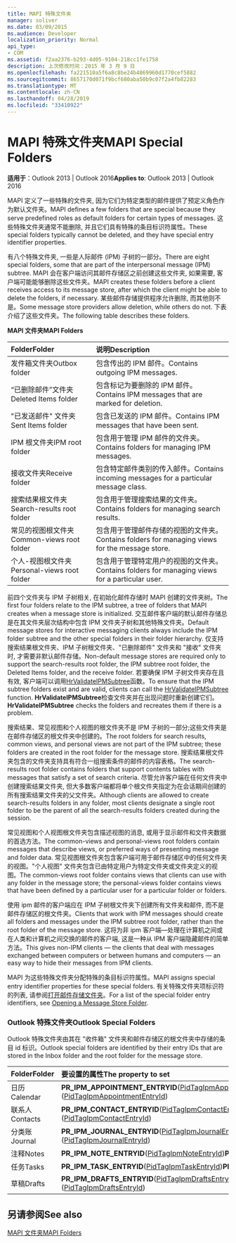```yaml
---
title: MAPI 特殊文件夹
manager: soliver
ms.date: 03/09/2015
ms.audience: Developer
localization_priority: Normal
api_type:
- COM
ms.assetid: f2aa2376-b293-4d05-9104-218cc1fe1758
description: 上次修改时间：2015 年 3 月 9 日
ms.openlocfilehash: fa221510a5f6a8c8be24b4869960d1770cef5882
ms.sourcegitcommit: 8657170d071f9bcf680aba50b9c07f2a4fb82283
ms.translationtype: MT
ms.contentlocale: zh-CN
ms.lasthandoff: 04/28/2019
ms.locfileid: "33410922"
---
```

# <a name="mapi-special-folders"></a><span data-ttu-id="2961d-103">MAPI 特殊文件夹</span><span class="sxs-lookup"><span data-stu-id="2961d-103">MAPI Special Folders</span></span>

  
  
<span data-ttu-id="2961d-104">**适用于**：Outlook 2013 | Outlook 2016</span><span class="sxs-lookup"><span data-stu-id="2961d-104">**Applies to**: Outlook 2013 | Outlook 2016</span></span> 
  
<span data-ttu-id="2961d-105">MAPI 定义了一些特殊的文件夹, 因为它们为特定类型的邮件提供了预定义角色作为默认文件夹。</span><span class="sxs-lookup"><span data-stu-id="2961d-105">MAPI defines a few folders that are special because they serve predefined roles as default folders for certain types of messages.</span></span> <span data-ttu-id="2961d-106">这些特殊文件夹通常不能删除, 并且它们具有特殊的条目标识符属性。</span><span class="sxs-lookup"><span data-stu-id="2961d-106">These special folders typically cannot be deleted, and they have special entry identifier properties.</span></span>
  
<span data-ttu-id="2961d-107">有八个特殊文件夹, 一些是人际邮件 (IPM) 子树的一部分。</span><span class="sxs-lookup"><span data-stu-id="2961d-107">There are eight special folders, some that are part of the interpersonal message (IPM) subtree.</span></span> <span data-ttu-id="2961d-108">MAPI 会在客户端访问其邮件存储区之前创建这些文件夹, 如果需要, 客户端可能能够删除这些文件夹。</span><span class="sxs-lookup"><span data-stu-id="2961d-108">MAPI creates these folders before a client receives access to its message store, after which the client might be able to delete the folders, if necessary.</span></span> <span data-ttu-id="2961d-109">某些邮件存储提供程序允许删除, 而其他则不是。</span><span class="sxs-lookup"><span data-stu-id="2961d-109">Some message store providers allow deletion, while others do not.</span></span> <span data-ttu-id="2961d-110">下表介绍了这些文件夹。</span><span class="sxs-lookup"><span data-stu-id="2961d-110">The following table describes these folders.</span></span>
  
<span data-ttu-id="2961d-111">**MAPI 文件夹**</span><span class="sxs-lookup"><span data-stu-id="2961d-111">**MAPI Folders**</span></span>

|<span data-ttu-id="2961d-112">**Folder**</span><span class="sxs-lookup"><span data-stu-id="2961d-112">**Folder**</span></span>|<span data-ttu-id="2961d-113">**说明**</span><span class="sxs-lookup"><span data-stu-id="2961d-113">**Description**</span></span>|
|:-----|:-----|
|<span data-ttu-id="2961d-114">发件箱文件夹</span><span class="sxs-lookup"><span data-stu-id="2961d-114">Outbox folder</span></span>  <br/> |<span data-ttu-id="2961d-115">包含传出的 IPM 邮件。</span><span class="sxs-lookup"><span data-stu-id="2961d-115">Contains outgoing IPM messages.</span></span>  <br/> |
|<span data-ttu-id="2961d-116">“已删除邮件”文件夹</span><span class="sxs-lookup"><span data-stu-id="2961d-116">Deleted Items folder</span></span>  <br/> |<span data-ttu-id="2961d-117">包含标记为要删除的 IPM 邮件。</span><span class="sxs-lookup"><span data-stu-id="2961d-117">Contains IPM messages that are marked for deletion.</span></span>  <br/> |
|<span data-ttu-id="2961d-118">"已发送邮件" 文件夹</span><span class="sxs-lookup"><span data-stu-id="2961d-118">Sent Items folder</span></span>  <br/> |<span data-ttu-id="2961d-119">包含已发送的 IPM 邮件。</span><span class="sxs-lookup"><span data-stu-id="2961d-119">Contains IPM messages that have been sent.</span></span>  <br/> |
|<span data-ttu-id="2961d-120">IPM 根文件夹</span><span class="sxs-lookup"><span data-stu-id="2961d-120">IPM root folder</span></span>  <br/> |<span data-ttu-id="2961d-121">包含用于管理 IPM 邮件的文件夹。</span><span class="sxs-lookup"><span data-stu-id="2961d-121">Contains folders for managing IPM messages.</span></span>  <br/> |
|<span data-ttu-id="2961d-122">接收文件夹</span><span class="sxs-lookup"><span data-stu-id="2961d-122">Receive folder</span></span>  <br/> |<span data-ttu-id="2961d-123">包含特定邮件类别的传入邮件。</span><span class="sxs-lookup"><span data-stu-id="2961d-123">Contains incoming messages for a particular message class.</span></span>  <br/> |
|<span data-ttu-id="2961d-124">搜索结果根文件夹</span><span class="sxs-lookup"><span data-stu-id="2961d-124">Search-results root folder</span></span>  <br/> |<span data-ttu-id="2961d-125">包含用于管理搜索结果的文件夹。</span><span class="sxs-lookup"><span data-stu-id="2961d-125">Contains folders for managing search results.</span></span>  <br/> |
|<span data-ttu-id="2961d-126">常见的视图根文件夹</span><span class="sxs-lookup"><span data-stu-id="2961d-126">Common-views root folder</span></span>  <br/> |<span data-ttu-id="2961d-127">包含用于管理邮件存储的视图的文件夹。</span><span class="sxs-lookup"><span data-stu-id="2961d-127">Contains folders for managing views for the message store.</span></span>  <br/> |
|<span data-ttu-id="2961d-128">个人-视图根文件夹</span><span class="sxs-lookup"><span data-stu-id="2961d-128">Personal-views root folder</span></span>  <br/> |<span data-ttu-id="2961d-129">包含用于管理特定用户的视图的文件夹。</span><span class="sxs-lookup"><span data-stu-id="2961d-129">Contains folders for managing views for a particular user.</span></span>  <br/> |
   
<span data-ttu-id="2961d-130">前四个文件夹与 IPM 子树相关, 在初始化邮件存储时 MAPI 创建的文件夹树。</span><span class="sxs-lookup"><span data-stu-id="2961d-130">The first four folders relate to the IPM subtree, a tree of folders that MAPI creates when a message store is initialized.</span></span> <span data-ttu-id="2961d-131">交互邮件客户端的默认邮件存储总是在其文件夹层次结构中包含 IPM 文件夹子树和其他特殊文件夹。</span><span class="sxs-lookup"><span data-stu-id="2961d-131">Default message stores for interactive messaging clients always include the IPM folder subtree and the other special folders in their folder hierarchy.</span></span> <span data-ttu-id="2961d-132">仅支持搜索结果根文件夹、IPM 子树根文件夹、"已删除邮件" 文件夹和 "接收" 文件夹时, 才需要非默认邮件存储。</span><span class="sxs-lookup"><span data-stu-id="2961d-132">Non-default message stores are required only to support the search-results root folder, the IPM subtree root folder, the Deleted Items folder, and the receive folder.</span></span> <span data-ttu-id="2961d-133">若要确保 IPM 子树文件夹存在且有效, 客户端可以调用[HrValidateIPMSubtree](hrvalidateipmsubtree.md)函数。</span><span class="sxs-lookup"><span data-stu-id="2961d-133">To ensure that the IPM subtree folders exist and are valid, clients can call the [HrValidateIPMSubtree](hrvalidateipmsubtree.md) function.</span></span> <span data-ttu-id="2961d-134">**HrValidateIPMSubtree**检查文件夹并在出现问题时重新创建它们。</span><span class="sxs-lookup"><span data-stu-id="2961d-134">**HrValidateIPMSubtree** checks the folders and recreates them if there is a problem.</span></span> 
  
<span data-ttu-id="2961d-135">搜索结果、常见视图和个人视图的根文件夹不是 IPM 子树的一部分;这些文件夹是在邮件存储区的根文件夹中创建的。</span><span class="sxs-lookup"><span data-stu-id="2961d-135">The root folders for search results, common views, and personal views are not part of the IPM subtree; these folders are created in the root folder for the message store.</span></span> <span data-ttu-id="2961d-136">搜索结果根文件夹包含的文件夹支持具有符合一组搜索条件的邮件的内容表格。</span><span class="sxs-lookup"><span data-stu-id="2961d-136">The search-results root folder contains folders that support contents tables with messages that satisfy a set of search criteria.</span></span> <span data-ttu-id="2961d-137">尽管允许客户端在任何文件夹中创建搜索结果文件夹, 但大多数客户端都将单个根文件夹指定为在会话期间创建的所有搜索结果文件夹的父文件夹。</span><span class="sxs-lookup"><span data-stu-id="2961d-137">Although clients are allowed to create search-results folders in any folder, most clients designate a single root folder to be the parent of all the search-results folders created during the session.</span></span> 
  
<span data-ttu-id="2961d-138">常见视图和个人视图根文件夹包含描述视图的消息, 或用于显示邮件和文件夹数据的首选方法。</span><span class="sxs-lookup"><span data-stu-id="2961d-138">The common-views and personal-views root folders contain messages that describe views, or preferred ways of presenting message and folder data.</span></span> <span data-ttu-id="2961d-139">常见视图根文件夹包含客户端可用于邮件存储区中的任何文件夹的视图。"个人视图" 文件夹包含已由特定用户为特定文件夹或文件夹定义的视图。</span><span class="sxs-lookup"><span data-stu-id="2961d-139">The common-views root folder contains views that clients can use with any folder in the message store; the personal-views folder contains views that have been defined by a particular user for a particular folder or folders.</span></span>
  
<span data-ttu-id="2961d-140">使用 ipm 邮件的客户端应在 IPM 子树根文件夹下创建所有文件夹和邮件, 而不是邮件存储区的根文件夹。</span><span class="sxs-lookup"><span data-stu-id="2961d-140">Clients that work with IPM messages should create all folders and messages under the IPM subtree root folder, rather than the root folder of the message store.</span></span> <span data-ttu-id="2961d-141">这将为非 ipm 客户端—处理在计算机之间或在人类和计算机之间交换的邮件的客户端, 这是一种从 IPM 客户端隐藏邮件的简单方法。</span><span class="sxs-lookup"><span data-stu-id="2961d-141">This gives non-IPM clients — the clients that deal with messages exchanged between computers or between humans and computers — an easy way to hide their messages from IPM clients.</span></span> 
  
<span data-ttu-id="2961d-142">MAPI 为这些特殊文件夹分配特殊的条目标识符属性。</span><span class="sxs-lookup"><span data-stu-id="2961d-142">MAPI assigns special entry identifier properties for these special folders.</span></span> <span data-ttu-id="2961d-143">有关特殊文件夹项标识符的列表, 请参阅[打开邮件存储文件夹](opening-a-message-store-folder.md)。</span><span class="sxs-lookup"><span data-stu-id="2961d-143">For a list of the special folder entry identifiers, see [Opening a Message Store Folder](opening-a-message-store-folder.md).</span></span>
  
### <a name="outlook-special-folders"></a><span data-ttu-id="2961d-144">Outlook 特殊文件夹</span><span class="sxs-lookup"><span data-stu-id="2961d-144">Outlook Special Folders</span></span>

<span data-ttu-id="2961d-145">Outlook 特殊文件夹由其在 "收件箱" 文件夹和邮件存储区的根文件夹中存储的条目 id 标识。</span><span class="sxs-lookup"><span data-stu-id="2961d-145">Outlook special folders are identified by their entry IDs that are stored in the Inbox folder and the root folder for the message store.</span></span>
  
|<span data-ttu-id="2961d-146">**Folder**</span><span class="sxs-lookup"><span data-stu-id="2961d-146">**Folder**</span></span>|<span data-ttu-id="2961d-147">**要设置的属性**</span><span class="sxs-lookup"><span data-stu-id="2961d-147">**The property to set**</span></span>|
|:-----|:-----|
|<span data-ttu-id="2961d-148">日历</span><span class="sxs-lookup"><span data-stu-id="2961d-148">Calendar</span></span>  <br/> |<span data-ttu-id="2961d-149">**PR_IPM_APPOINTMENT_ENTRYID**([PidTagIpmAppointmentEntryId](pidtagipmappointmententryid-canonical-property.md))</span><span class="sxs-lookup"><span data-stu-id="2961d-149">**PR_IPM_APPOINTMENT_ENTRYID** ([PidTagIpmAppointmentEntryId](pidtagipmappointmententryid-canonical-property.md))</span></span>  <br/> |
|<span data-ttu-id="2961d-150">联系人</span><span class="sxs-lookup"><span data-stu-id="2961d-150">Contacts</span></span>  <br/> |<span data-ttu-id="2961d-151">**PR_IPM_CONTACT_ENTRYID**([PidTagIpmContactEntryId](pidtagipmcontactentryid-canonical-property.md))</span><span class="sxs-lookup"><span data-stu-id="2961d-151">**PR_IPM_CONTACT_ENTRYID** ([PidTagIpmContactEntryId](pidtagipmcontactentryid-canonical-property.md))</span></span>  <br/> |
|<span data-ttu-id="2961d-152">分类账</span><span class="sxs-lookup"><span data-stu-id="2961d-152">Journal</span></span>  <br/> |<span data-ttu-id="2961d-153">**PR_IPM_JOURNAL_ENTRYID**([PidTagIpmJournalEntryId](pidtagipmjournalentryid-canonical-property.md))</span><span class="sxs-lookup"><span data-stu-id="2961d-153">**PR_IPM_JOURNAL_ENTRYID** ([PidTagIpmJournalEntryId](pidtagipmjournalentryid-canonical-property.md))</span></span>  <br/> |
|<span data-ttu-id="2961d-154">注释</span><span class="sxs-lookup"><span data-stu-id="2961d-154">Notes</span></span>  <br/> |<span data-ttu-id="2961d-155">**PR_IPM_NOTE_ENTRYID**([PidTagIpmNoteEntryId](pidtagipmnoteentryid-canonical-property.md))</span><span class="sxs-lookup"><span data-stu-id="2961d-155">**PR_IPM_NOTE_ENTRYID** ([PidTagIpmNoteEntryId](pidtagipmnoteentryid-canonical-property.md))</span></span>  <br/> |
|<span data-ttu-id="2961d-156">任务</span><span class="sxs-lookup"><span data-stu-id="2961d-156">Tasks</span></span>  <br/> |<span data-ttu-id="2961d-157">**PR_IPM_TASK_ENTRYID**([PidTagIpmTaskEntryId](pidtagipmtaskentryid-canonical-property.md))</span><span class="sxs-lookup"><span data-stu-id="2961d-157">**PR_IPM_TASK_ENTRYID** ([PidTagIpmTaskEntryId](pidtagipmtaskentryid-canonical-property.md))</span></span>  <br/> |
|<span data-ttu-id="2961d-158">草稿</span><span class="sxs-lookup"><span data-stu-id="2961d-158">Drafts</span></span>  <br/> |<span data-ttu-id="2961d-159">**PR_IPM_DRAFTS_ENTRYID**([PidTagIpmDraftsEntryId](pidtagipmdraftsentryid-canonical-property.md))</span><span class="sxs-lookup"><span data-stu-id="2961d-159">**PR_IPM_DRAFTS_ENTRYID** ([PidTagIpmDraftsEntryId](pidtagipmdraftsentryid-canonical-property.md))</span></span>  <br/> |
   
## <a name="see-also"></a><span data-ttu-id="2961d-160">另请参阅</span><span class="sxs-lookup"><span data-stu-id="2961d-160">See also</span></span>



[<span data-ttu-id="2961d-161">MAPI 文件夹</span><span class="sxs-lookup"><span data-stu-id="2961d-161">MAPI Folders</span></span>](mapi-folders.md)

